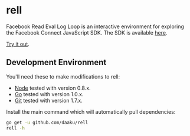 rell
====

Facebook Read Eval Log Loop is an interactive environment for exploring the
Facebook Connect JavaScript SDK. The SDK is available
[here](https://developers.facebook.com/docs/reference/javascript/).

[Try it out](https://www.fbrell.com/examples/).

Development Environment
-----------------------

You'll need these to make modifications to rell:

- [Node](http://nodejs.org/) tested with version 0.8.x.
- [Go](http://golang.org/) tested with version 1.0.x.
- [Git](http://gitscm.com/) tested with version 1.7.x.

Install the main command which will automatically pull dependencies:

```sh
go get -u github.com/daaku/rell
rell -h
```
